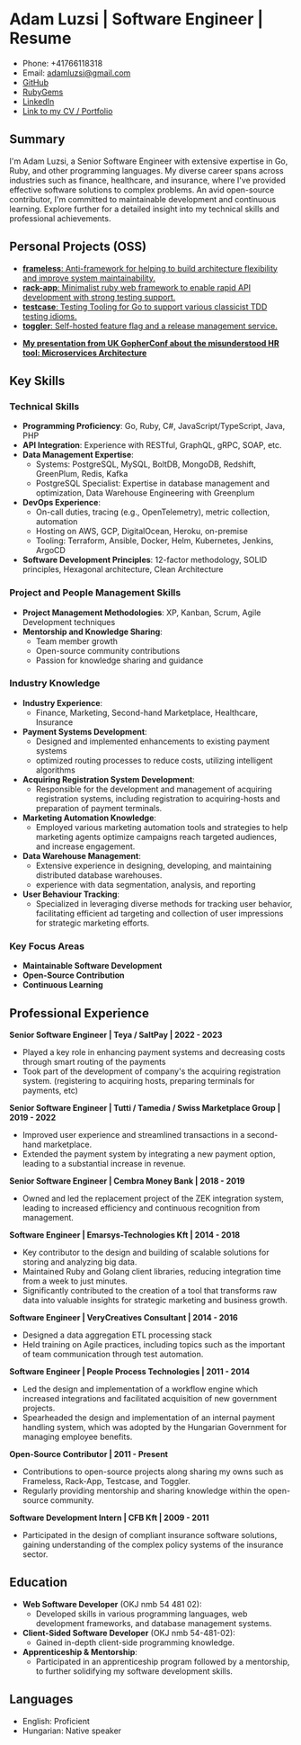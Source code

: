 [:gopherconuk2022:]: https://www.youtube.com/watch?v=n9F2j1cAYcc

# Adam Luzsi | Software Engineer | Resume

- Phone: +41766118318
- Email: adamluzsi@gmail.com
- [GitHub](https://github.com/adamluzsi/)
- [RubyGems](https://rubygems.org/profiles/adamluzsi)
- [LinkedIn](https://www.linkedin.com/in/adam-luzsi-6233068b/)
- [Link to my CV / Portfolio](https://github.com/adamluzsi/adamluzsi/blob/main/CV.md)

## Summary

I'm Adam Luzsi, a Senior Software Engineer with extensive expertise in Go, Ruby, and other programming languages.
My diverse career spans across industries such as finance, healthcare, and insurance, 
where I've provided effective software solutions to complex problems. 
An avid open-source contributor, I'm committed to maintainable development and continuous learning.
Explore further for a detailed insight into my technical skills and professional achievements.

## Personal Projects (OSS)

* [**frameless**: Anti-framework for helping to build architecture flexibility and improve system maintainability.](https://github.com/adamluzsi/frameless)
* [**rack-app**: Minimalist ruby web framework to enable rapid API development with strong testing support.](https://github.com/rack-app/rack-app)
* [**testcase**: Testing Tooling for Go to support various classicist TDD testing idioms.](https://github.com/rack-app/rack-app)
* [**toggler**: Self-hosted feature flag and a release management service.](https://github.com/toggler-io/toggler)

- [**My presentation from UK GopherConf about the misunderstood HR tool: Microservices Architecture**][:gopherconuk2022:]

## Key Skills

### Technical Skills

* **Programming Proficiency**: Go, Ruby, C#, JavaScript/TypeScript, Java, PHP
* **API Integration**: Experience with RESTful, GraphQL, gRPC, SOAP, etc.
* **Data Management Expertise**:
    * Systems: PostgreSQL, MySQL, BoltDB, MongoDB, Redshift, GreenPlum, Redis, Kafka
    * PostgreSQL Specialist: Expertise in database management and optimization, Data Warehouse Engineering with Greenplum
* **DevOps Experience**:
    * On-call duties, tracing (e.g., OpenTelemetry), metric collection, automation
    * Hosting on AWS, GCP, DigitalOcean, Heroku, on-premise
    * Tooling: Terraform, Ansible, Docker, Helm, Kubernetes, Jenkins, ArgoCD
* **Software Development Principles**: 12-factor methodology, SOLID principles, Hexagonal architecture, Clean Architecture

### Project and People Management Skills

* **Project Management Methodologies**: XP, Kanban, Scrum, Agile Development techniques
* **Mentorship and Knowledge Sharing**:
    * Team member growth
    * Open-source community contributions
    * Passion for knowledge sharing and guidance

### Industry Knowledge

* **Industry Experience**:
  * Finance, Marketing, Second-hand Marketplace, Healthcare, Insurance
* **Payment Systems Development**:
  * Designed and implemented enhancements to existing payment systems
  * optimized routing processes to reduce costs, utilizing intelligent algorithms
* **Acquiring Registration System Development**:
  * Responsible for the development and management of acquiring registration systems,
    including registration to acquiring-hosts and preparation of payment terminals.
* **Marketing Automation Knowledge**:
  * Employed various marketing automation tools and strategies
    to help marketing agents optimize campaigns reach targeted audiences, and increase engagement.
* **Data Warehouse Management**:
  * Extensive experience in designing, developing, and maintaining distributed database warehouses.
  * experience with data segmentation, analysis, and reporting
* **User Behaviour Tracking**:
  * Specialized in leveraging diverse methods for tracking user behavior, facilitating efficient ad targeting
    and collection of user impressions for strategic marketing efforts.

### Key Focus Areas
* **Maintainable Software Development**
* **Open-Source Contribution**
* **Continuous Learning**

## Professional Experience

**Senior Software Engineer | Teya / SaltPay | 2022 - 2023**

- Played a key role in enhancing payment systems and decreasing costs through smart routing of the payments
- Took part of the development of company's the acquiring registration system.
  (registering to acquiring hosts, preparing terminals for payments, etc)

**Senior Software Engineer | Tutti / Tamedia / Swiss Marketplace Group | 2019 - 2022**

- Improved user experience and streamlined transactions in a second-hand marketplace.
- Extended the payment system by integrating a new payment option, leading to a substantial increase in revenue.

**Senior Software Engineer | Cembra Money Bank | 2018 - 2019**

- Owned and led the replacement project of the ZEK integration system, leading to increased efficiency and continuous
  recognition from management.

**Software Engineer | Emarsys-Technologies Kft | 2014 - 2018**

- Key contributor to the design and building of scalable solutions for storing and analyzing big data.
- Maintained Ruby and Golang client libraries, reducing integration time from a week to just minutes.
- Significantly contributed to the creation of a tool that transforms raw data
  into valuable insights for strategic marketing and business growth.

**Software Engineer | VeryCreatives Consultant | 2014 - 2016**

- Designed a data aggregation ETL processing stack
- Held training on Agile practices,
  including topics such as the important of team communication through test automation.

**Software Engineer | People Process Technologies | 2011 - 2014**

- Led the design and implementation of a workflow engine which increased integrations and facilitated acquisition of new
  government projects.
- Spearheaded the design and implementation of an internal payment handling system, which was adopted by the Hungarian
  Government for managing employee benefits.

**Open-Source Contributor | 2011 - Present**

- Contributions to open-source projects along sharing my owns such as Frameless, Rack-App, Testcase, and Toggler.
- Regularly providing mentorship and sharing knowledge within the open-source community.

**Software Development Intern | CFB Kft | 2009 - 2011**

- Participated in the design of compliant insurance software solutions, gaining understanding of the complex policy
  systems of the insurance sector.

## Education

* **Web Software Developer** (OKJ nmb 54 481 02): 
  * Developed skills in various programming languages, web development frameworks, and database management systems.
* **Client-Sided Software Developer** (OKJ nmb 54-481-02):
  * Gained in-depth client-side programming knowledge.
* **Apprenticeship & Mentorship**: 
  * Participated in an apprenticeship program followed by a mentorship,
    to further solidifying my software development skills.

## Languages

* English: Proficient
* Hungarian: Native speaker
